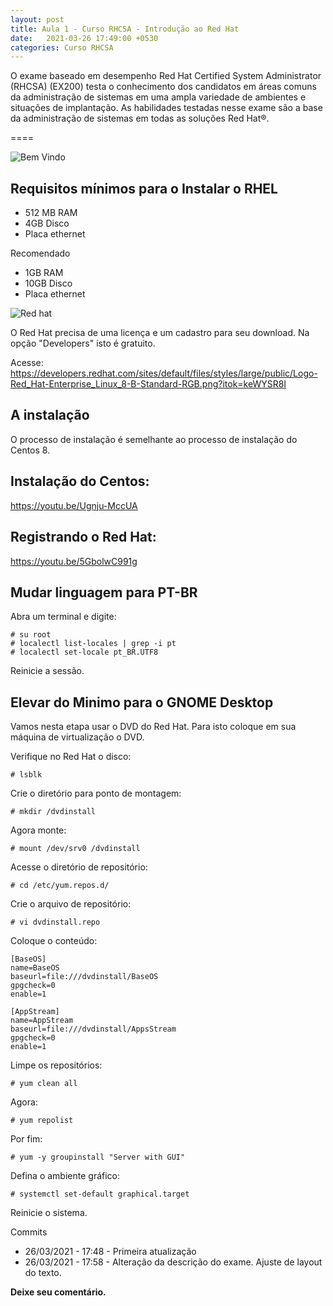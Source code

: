 ```yaml
---
layout: post
title: Aula 1 - Curso RHCSA - Introdução ao Red Hat 
date:   2021-03-26 17:49:00 +0530
categories: Curso RHCSA
---
```

O exame baseado em desempenho Red Hat Certified System Administrator (RHCSA) (EX200) testa o conhecimento dos candidatos em áreas comuns da administração de sistemas em uma ampla variedade de ambientes e situações de implantação. As habilidades testadas nesse exame são a base da administração de sistemas em todas as soluções Red Hat®.

====

![Bem Vindo](https://developers.redhat.com/sites/default/files/styles/large/public/RHEL-helloworld.png?itok=kTPVSU3E)


Requisitos mínimos para o Instalar o RHEL
---

* 512 MB RAM
* 4GB Disco
* Placa ethernet

Recomendado

* 1GB RAM
* 10GB Disco
* Placa ethernet

![Red hat](https://developers.redhat.com/sites/default/files/styles/large/public/Logo-Red_Hat-Enterprise_Linux_8-B-Standard-RGB.png?itok=keWYSR8I)

O Red Hat precisa de uma licença e um cadastro para seu download. Na opção "Developers" isto é gratuito. 

Acesse:
https://developers.redhat.com/sites/default/files/styles/large/public/Logo-Red_Hat-Enterprise_Linux_8-B-Standard-RGB.png?itok=keWYSR8I

## A instalação
O processo de instalação é semelhante ao processo de instalação do Centos 8. 

## Instalação do Centos:
https://youtu.be/Ugnju-MccUA

## Registrando o Red Hat:
https://youtu.be/5GbolwC991g


## Mudar linguagem para PT-BR
Abra um terminal e digite:

```
# su root
# localectl list-locales | grep -i pt
# localectl set-locale pt_BR.UTF8
```

Reinicie a sessão.

## Elevar do Minimo para o GNOME Desktop

Vamos nesta etapa usar o DVD do Red Hat. Para isto coloque em sua máquina de virtualização o DVD.

Verifique no Red Hat o disco:

```
# lsblk
```

Crie o diretório para ponto de montagem:

```
# mkdir /dvdinstall
```

Agora monte:

```
# mount /dev/srv0 /dvdinstall
```

Acesse o diretório de repositório:

```
# cd /etc/yum.repos.d/
```

Crie o arquivo de repositório:

```
# vi dvdinstall.repo
```

Coloque o conteúdo:

```
[BaseOS]
name=BaseOS
baseurl=file:///dvdinstall/BaseOS
gpgcheck=0
enable=1

[AppStream]
name=AppStream
baseurl=file:///dvdinstall/AppsStream
gpgcheck=0
enable=1
```

Limpe os repositórios:

```
# yum clean all
```

Agora:

```
# yum repolist
```


Por fim:

```
# yum -y groupinstall "Server with GUI"
```

Defina o ambiente gráfico:

```
# systemctl set-default graphical.target
```

Reinicie o sistema.


Commits
- 26/03/2021 - 17:48 - Primeira atualização
- 26/03/2021 - 17:58 - Alteração da descrição do exame. Ajuste de layout do texto.

**Deixe seu comentário.**

